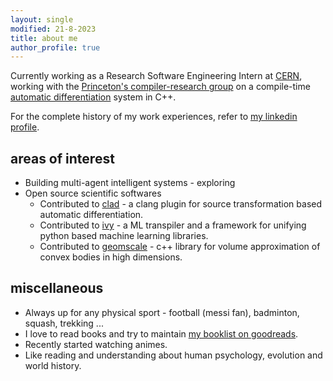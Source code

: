 ```yaml
---
layout: single
modified: 21-8-2023
title: about me
author_profile: true
---
```


Currently working as a Research Software Engineering Intern at [CERN](https://www.home.cern/), working with the [Princeton's compiler-research group](https://compiler-research.org/) on a compile-time [automatic differentiation](/autodiff-clad) system in C++.  

For the complete history of my work experiences, refer to [my linkedin profile](https://www.linkedin.com/in/vaithak/).

## areas of interest
- Building multi-agent intelligent systems - exploring
- Open source scientific softwares
  - Contributed to [clad](https://github.com/vgvassilev/clad) - a clang plugin for source transformation based automatic differentiation.
  - Contributed to [ivy](https://github.com/unifyai/ivy) - a ML transpiler and a framework for unifying python based machine learning libraries.
  - Contributed to [geomscale](https://github.com/GeomScale/volesti) - c++ library for volume approximation of convex bodies in high dimensions.

## miscellaneous
- Always up for any physical sport - football (messi fan), badminton, squash, trekking ...
- I love to read books and try to maintain [my booklist on goodreads](https://www.goodreads.com/review/list/30560993-vaibhav-thakkar).
- Recently started watching animes.
- Like reading and understanding about human psychology, evolution and world history.
